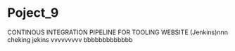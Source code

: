 # Poject_9
CONTINOUS INTEGRATION PIPELINE FOR TOOLING WEBSITE (Jenkins)nnn
cheking jekins vvvvvvvvv
bbbbbbbbbbbbb
